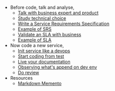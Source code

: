 - Before code, talk and analyse,
  - [Talk with business expert and product](/latest/en/doc/talk-business-product.md)
  - [Study technical choice](/latest/en/doc/study-technical-choice.md)
  - [Write a Service Requirements Specification](/latest/en/doc/service-requirements-specification.md)
  - [Example of SRS](/latest/en/doc/srs-example.md)
  - [Validate an SLA with business](/latest/en/doc/service-level-agreement.md)
  - [Example of SLA](/latest/en/doc/sla-example.md)
- Now code a new service,  
  - [Init service like a devops](/latest/en/doc/init-service-devops.md)
  - [Start coding from test](/latest/en/doc/start-coding-test.md)
  - [Live your documentation](/latest/en/doc/living-doc.md)
  - [Observing what's append on dev env](/latest/en/doc/observing-dev-env.md)
  - [Do review](/latest/en/doc/review.md)
- Resources
  - [Markdown Memento](/latest/en/doc/md-memento.md)



